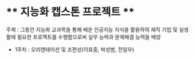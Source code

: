 # ** 지능화 캡스톤 프로젝트 ** 

주제 : 그동안 지능화 교과목을 통해 배운 인공지능 지식을 활용하여 재직 기업 및 실생활에 필요한 프로젝트를 수행함으로써 실무 능력과 문제해결 능력을 배양

- 1주차 : 오리엔테이션 및 조편성(이효중, 박성범, 전일우)

<p align="center">
  
</p>
</br>